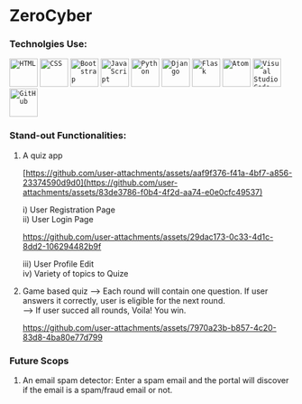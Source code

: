 # ZeroCyber
### Technolgies Use:
<div align="left">
	<code><img width="50" src="https://user-images.githubusercontent.com/25181517/192158954-f88b5814-d510-4564-b285-dff7d6400dad.png" alt="HTML" title="HTML"/></code>
	<code><img width="50" src="https://user-images.githubusercontent.com/25181517/183898674-75a4a1b1-f960-4ea9-abcb-637170a00a75.png" alt="CSS" title="CSS"/></code>
	<code><img width="50" src="https://user-images.githubusercontent.com/25181517/183898054-b3d693d4-dafb-4808-a509-bab54cf5de34.png" alt="Bootstrap" title="Bootstrap"/></code>
	<code><img width="50" src="https://user-images.githubusercontent.com/25181517/117447155-6a868a00-af3d-11eb-9cfe-245df15c9f3f.png" alt="JavaScript" title="JavaScript"/></code>
	<code><img width="50" src="https://user-images.githubusercontent.com/25181517/183423507-c056a6f9-1ba8-4312-a350-19bcbc5a8697.png" alt="Python" title="Python"/></code>
	<code><img width="50" src="https://github.com/marwin1991/profile-technology-icons/assets/62091613/9bf5650b-e534-4eae-8a26-8379d076f3b4" alt="Django" title="Django"/></code>
	<code><img width="50" src="https://user-images.githubusercontent.com/25181517/183423775-2276e25d-d43d-4e58-890b-edbc88e915f7.png" alt="Flask" title="Flask"/></code>
	<code><img width="50" src="https://user-images.githubusercontent.com/25181517/190887571-ddd87d6e-77f8-41e7-b755-9b6d68e4fab7.png" alt="Atom" title="Atom"/></code>
	<code><img width="50" src="https://user-images.githubusercontent.com/25181517/192108891-d86b6220-e232-423a-bf5f-90903e6887c3.png" alt="Visual Studio Code" title="Visual Studio Code"/></code>
	<code><img width="50" src="https://user-images.githubusercontent.com/25181517/192108374-8da61ba1-99ec-41d7-80b8-fb2f7c0a4948.png" alt="GitHub" title="GitHub"/></code>
</div>

### Stand-out Functionalities:


1) A quiz app   <br />

    [https://github.com/user-attachments/assets/aaf9f376-f41a-4bf7-a856-23374590d9d0](https://github.com/user-attachments/assets/83de3786-f0b4-4f2d-aa74-e0e0cfc49537)
   
   i) User Registration Page  <br />
   ii) User Login Page        <br />
   
   https://github.com/user-attachments/assets/29dac173-0c33-4d1c-8dd2-106294482b9f

   iii) User Profile Edit     <br />
   iv) Variety of topics to Quize  <br />
2) Game based quiz
   --> Each round will contain one question. If user answers it correctly, user is eligible for the next round. <br />
   --> If user succed all rounds, Voila! You win. <br />
   
   https://github.com/user-attachments/assets/7970a23b-b857-4c20-83d8-4ba80e77d799
   
### Future Scops
1) An email spam detector: Enter a spam email and the portal will discover if the email is a spam/fraud email or not.

   


